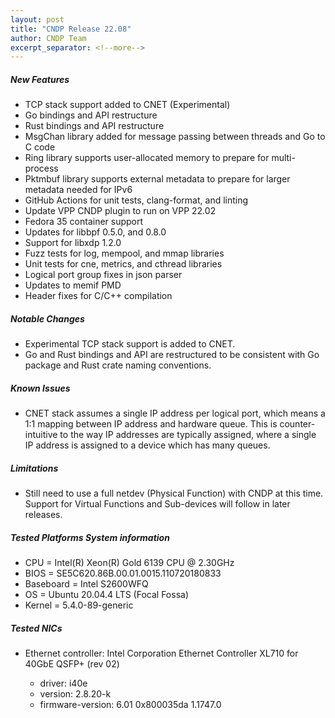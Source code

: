 ```yaml
---
layout: post
title: "CNDP Release 22.08"
author: CNDP Team
excerpt_separator: <!--more-->
---
```


##### New Features

* TCP stack support added to CNET (Experimental)
* Go bindings and API restructure
* Rust bindings and API restructure
* MsgChan library added for message passing between threads and Go to C code
* Ring library supports user-allocated memory to prepare for multi-process
* Pktmbuf library supports external metadata to prepare for larger metadata needed for IPv6
* GitHub Actions for unit tests, clang-format, and linting
* Update VPP CNDP plugin to run on VPP 22.02
* Fedora 35 container support
* Updates for libbpf 0.5.0, and 0.8.0
* Support for libxdp 1.2.0
* Fuzz tests for log, mempool, and mmap libraries
* Unit tests for cne, metrics, and cthread libraries
* Logical port group fixes in json parser
* Updates to memif PMD
* Header fixes for C/C++ compilation

<!--more-->

##### Notable Changes

* Experimental TCP stack support is added to CNET.
* Go and Rust bindings and API are restructured to be consistent with Go package and Rust crate
  naming conventions.

##### Known Issues

* CNET stack assumes a single IP address per logical port, which means a 1:1 mapping between IP
  address and hardware queue. This is counter-intuitive to the way IP addresses are typically
  assigned, where a single IP address is assigned to a device which has many queues.

##### Limitations

* Still need to use a full netdev (Physical Function) with CNDP at this time. Support for
  Virtual Functions and Sub-devices will follow in later releases.

##### Tested Platforms System information

* CPU = Intel(R) Xeon(R) Gold 6139 CPU @ 2.30GHz
* BIOS = SE5C620.86B.00.01.0015.110720180833
* Baseboard = Intel S2600WFQ
* OS = Ubuntu 20.04.4 LTS (Focal Fossa)
* Kernel = 5.4.0-89-generic

##### Tested NICs

* Ethernet controller: Intel Corporation Ethernet Controller XL710 for 40GbE QSFP+ (rev 02)

  * driver: i40e
  * version: 2.8.20-k
  * firmware-version: 6.01 0x800035da 1.1747.0
